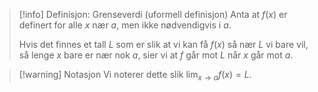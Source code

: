 > [!info] Definisjon: Grenseverdi (uformell definisjon)
>  Anta at $f(x)$ er definert for alle $x$ nær $a$, men ikke nødvendigvis i $a$. 
>  
>  Hvis det finnes et tall $L$ som er slik at vi kan få $f(x)$ så nær $L$ vi bare vil, så lenge $x$ bare er nær nok $a$, sier vi at $f$ går mot $L$ når $x$ går mot $a$. 
>  

> [!warning] Notasjon
>  Vi noterer dette slik
>  $\displaystyle\lim_{x\longrightarrow a} f(x) = L$.

